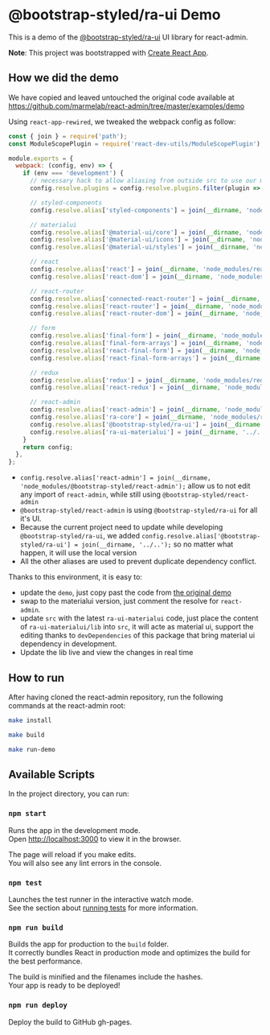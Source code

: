 # @bootstrap-styled/ra-ui Demo

This is a demo of the [@bootstrap-styled/ra-ui](https://github.com/bootstrap-styled/ra-ui) UI library for react-admin.

**Note**: This project was bootstrapped with [Create React App](https://github.com/facebookincubator/create-react-app).


## How we did the demo

We have copied and leaved untouched the original code available at https://github.com/marmelab/react-admin/tree/master/examples/demo

Using `react-app-rewired`, we tweaked the webpack config as follow:

```javascript
const { join } = require('path');
const ModuleScopePlugin = require('react-dev-utils/ModuleScopePlugin');

module.exports = {
  webpack: (config, env) => {
    if (env === 'development') {
      // necessary hack to allow aliasing from outside src to use our modules
      config.resolve.plugins = config.resolve.plugins.filter(plugin => !(plugin instanceof ModuleScopePlugin));

      // styled-components
      config.resolve.alias['styled-components'] = join(__dirname, 'node_modules/styled-components');

      // materialui
      config.resolve.alias['@material-ui/core'] = join(__dirname, 'node_modules/@material-ui/core');
      config.resolve.alias['@material-ui/icons'] = join(__dirname, 'node_modules/@material-ui/icons');
      config.resolve.alias['@material-ui/styles'] = join(__dirname, 'node_modules/@material-ui/styles');

      // react
      config.resolve.alias['react'] = join(__dirname, 'node_modules/react');
      config.resolve.alias['react-dom'] = join(__dirname, 'node_modules/react-dom');

      // react-router
      config.resolve.alias['connected-react-router'] = join(__dirname, 'node_modules/connected-react-router');
      config.resolve.alias['react-router'] = join(__dirname, 'node_modules/react-router');
      config.resolve.alias['react-router-dom'] = join(__dirname, 'node_modules/react-router-dom');

      // form
      config.resolve.alias['final-form'] = join(__dirname, 'node_modules/final-form');
      config.resolve.alias['final-form-arrays'] = join(__dirname, 'node_modules/final-form-arrays');
      config.resolve.alias['react-final-form'] = join(__dirname, 'node_modules/react-final-form');
      config.resolve.alias['react-final-form-arrays'] = join(__dirname, 'node_modules/react-final-form-arrays');

      // redux
      config.resolve.alias['redux'] = join(__dirname, 'node_modules/redux');
      config.resolve.alias['react-redux'] = join(__dirname, 'node_modules/react-redux');

      // react-admin
      config.resolve.alias['react-admin'] = join(__dirname, 'node_modules/@bootstrap-styled/react-admin');
      config.resolve.alias['ra-core'] = join(__dirname, 'node_modules/ra-core');
      config.resolve.alias['@bootstrap-styled/ra-ui'] = join(__dirname, '../..');
      config.resolve.alias['ra-ui-materialui'] = join(__dirname, '../..');
    }
    return config;
  },
};
```

- `config.resolve.alias['react-admin'] = join(__dirname, 'node_modules/@bootstrap-styled/react-admin');`
allow us to not edit any import of `react-admin`, while still using `@bootstrap-styled/react-admin`
- `@bootstrap-styled/react-admin` is using `@bootstrap-styled/ra-ui` for all it's UI.
- Because the current project need to update while developing `@bootstrap-styled/ra-ui`,
we added `config.resolve.alias['@bootstrap-styled/ra-ui'] = join(__dirname, '../..');` so no matter what happen, it will use the local version
- All the other aliases are used to prevent duplicate dependency conflict.

Thanks to this environment, it is easy to:
 
- update the `demo`, just copy past the code from [the original demo](https://github.com/marmelab/react-admin/tree/master/examples/demo)
- swap to the materialui version, just comment the resolve for `react-admin`.
- update `src` with the latest `ra-ui-materialui` code, just place the content of `ra-ui-materialui/lib` into `src`, it will acte as material ui, 
support the editing thanks to `devDependencies` of this package that bring material ui dependency in development.
- Update the lib live and view the changes in real time

  


## How to run

After having cloned the react-admin repository, run the following commands at the react-admin root:

```sh
make install

make build

make run-demo
```

## Available Scripts

In the project directory, you can run:

### `npm start`

Runs the app in the development mode.<br>
Open [http://localhost:3000](http://localhost:3000) to view it in the browser.

The page will reload if you make edits.<br>
You will also see any lint errors in the console.

### `npm test`

Launches the test runner in the interactive watch mode.<br>
See the section about [running tests](#running-tests) for more information.

### `npm run build`

Builds the app for production to the `build` folder.<br>
It correctly bundles React in production mode and optimizes the build for the best performance.

The build is minified and the filenames include the hashes.<br>
Your app is ready to be deployed!

### `npm run deploy`

Deploy the build to GitHub gh-pages.
